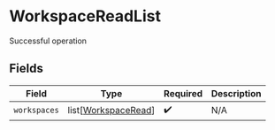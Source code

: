 # WorkspaceReadList

Successful operation


## Fields

| Field                                                       | Type                                                        | Required                                                    | Description                                                 |
| ----------------------------------------------------------- | ----------------------------------------------------------- | ----------------------------------------------------------- | ----------------------------------------------------------- |
| `workspaces`                                                | list[[WorkspaceRead](../../models/shared/workspaceread.md)] | :heavy_check_mark:                                          | N/A                                                         |